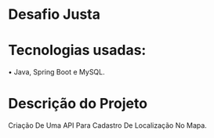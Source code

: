 # Desafio Justa #

# Tecnologias usadas: #

• Java, Spring Boot e MySQL.

# Descrição do Projeto #

Criação De Uma API Para Cadastro De Localização No Mapa.
